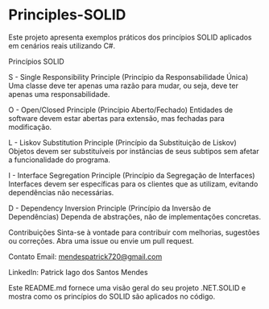 # Principles-SOLID
Este projeto apresenta exemplos práticos dos princípios SOLID aplicados em cenários reais utilizando C#.

Princípios SOLID


S - Single Responsibility Principle (Princípio da Responsabilidade Única)
Uma classe deve ter apenas uma razão para mudar, ou seja, deve ter apenas uma responsabilidade.

O - Open/Closed Principle (Princípio Aberto/Fechado)
Entidades de software devem estar abertas para extensão, mas fechadas para modificação.

L - Liskov Substitution Principle (Princípio da Substituição de Liskov)
Objetos devem ser substituíveis por instâncias de seus subtipos sem afetar a funcionalidade do programa.

I - Interface Segregation Principle (Princípio da Segregação de Interfaces)
Interfaces devem ser específicas para os clientes que as utilizam, evitando dependências não necessárias.

D - Dependency Inversion Principle (Princípio da Inversão de Dependências)
Dependa de abstrações, não de implementações concretas.

Contribuições
Sinta-se à vontade para contribuir com melhorias, sugestões ou correções. Abra uma issue ou envie um pull request.

Contato
Email: mendespatrick720@gmail.com


LinkedIn: Patrick Iago dos Santos Mendes


Este README.md fornece uma visão geral do seu projeto .NET.SOLID e mostra como os princípios do SOLID são aplicados no código.

